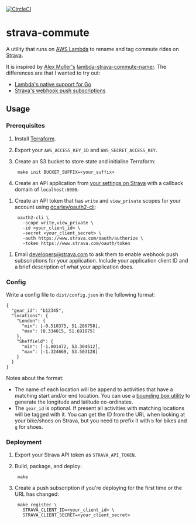 [![CircleCI](https://circleci.com/gh/dcarley/strava-commute.svg?style=svg)](https://circleci.com/gh/dcarley/strava-commute)

# strava-commute

A utility that runs on [AWS Lambda][] to rename and tag commute rides on [Strava][].

[AWS Lambda]: https://aws.amazon.com/lambda/
[Strava]: https://www.strava.com/

It is inspired by [Alex Muller's][] [lambda-strava-commute-namer][]. The
differences are that I wanted to try out:

- [Lambda's native support for Go][lambda-go]
- [Strava's webhook push subscriptions][strava-webhook]

[Alex Muller's]: http://alex.mullr.net/blog/2017/09/using-lambda-to-do-bits-and-pieces/
[lambda-strava-commute-namer]: https://github.com/alexmuller/lambda-strava-commute-namer
[lambda-go]: https://aws.amazon.com/blogs/compute/announcing-go-support-for-aws-lambda/
[strava-webhook]: https://developers.strava.com/docs/webhooks/#event-data

## Usage

### Prerequisites

1. Install [Terraform](https://www.terraform.io/).
1. Export your `AWS_ACCESS_KEY_ID` and `AWS_SECRET_ACCESS_KEY`.
1. Create an S3 bucket to store state and initialise Terraform:

        make init BUCKET_SUFFIX=<your_suffix>

1. Create an API application from [your settings on Strava][] with a
   callback domain of `localhost:8080`.

[your settings on Strava]: https://www.strava.com/settings/api

1. Create an API token that has `write` and `view_private` scopes for your
   account using [dcarley/oauth2-cli][]:

        oauth2-cli \
          -scope write,view_private \
          -id <your_client_id> \
          -secret <your_client_secret> \
          -auth https://www.strava.com/oauth/authorize \
          -token https://www.strava.com/oauth/token

[dcarley/oauth2-cli]: https://github.com/dcarley/oauth2-cli

1. Email [developers@strava.com](mailto:developers@strava.com) to ask them
   to enable webhook push subscriptions for your application. Include your
   application client ID and a brief description of what your application
   does.

### Config

Write a config file to `dist/config.json` in the following format:

    {
      "gear_id": "b12345",
      "locations": {
        "London": {
          "min": [-0.510375, 51.286758],
          "max": [0.334015, 51.691875]
        },
        "Sheffield": {
          "min": [-1.801472, 53.304512],
          "max": [-1.324669, 53.503128]
        }
      }
    }

Notes about the format:

- The name of each location will be append to activities that have a
    matching start and/or end location. You can use a [bounding box
    utility][] to generate the longitude and latitude co-ordinates.
- The `gear_id` is optional. If present all activities with matching
    locations will be tagged with it. You can get the ID from the URL when
    looking at your bike/shoes on Strava, but you need to prefix it with `b`
    for bikes and `g` for shoes.

[bounding box utility]: http://boundingbox.klokantech.com/

### Deployment

1. Export your Strava API token as `STRAVA_API_TOKEN`.
1. Build, package, and deploy:

        make

1. Create a push subscription if you're deploying for the first time or the
   URL has changed:

        make register \
          STRAVA_CLIENT_ID=<your_client_id> \
          STRAVA_CLIENT_SECRET=<your_client_secret>
